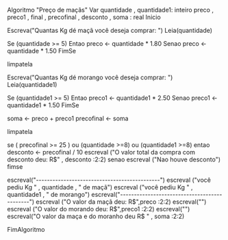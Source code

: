 Algoritmo "Preço de maçãs"
Var
   quantidade , quantidade1: inteiro
   preco , preco1 , final , precofinal , desconto , soma : real
Inicio

   Escreva("Quantas Kg dé maçã você deseja comprar: ")
     Leia(quantidade)

   Se (quantidade >= 5) Entao
      preco <- quantidade * 1.80
   Senao
      preco <- quantidade * 1.50
   FimSe

   limpatela

   Escreva("Quantas Kg dé morango você deseja comprar: ")
     Leia(quantidade1)

   Se (quantidade1 >= 5) Entao
      preco1 <- quantidade1 * 2.50
   Senao
      preco1 <- quantidade1 * 1.50
   FimSe

   soma <- preco + preco1
   precofinal <- soma

   limpatela

  se ( precofinal >= 25 ) ou (quantidade >=8) ou (quantidade1 >=8) entao
  desconto <- precofinal / 10
  escreval ("O valor total da compra com desconto deu: R$" , desconto :2:2)
  senao
  escreval ("Nao houve desconto")
  fimse

   escreval("---------------------------------------------")
   escreval ("você pediu Kg " , quantidade , " de maçã")
   escreval ("você pediu Kg " , quantidade1 , " de morango")
   escreval("---------------------------------------------")
   escreval ("O valor da maçã deu: R$",preco :2:2)
   escreval("")
   escreval ("O valor do morando deu: R$",preco1 :2:2)
   escreval("")
   escreval("O valor da maça e do moranho deu R$ " , soma :2:2)
   



FimAlgoritmo
